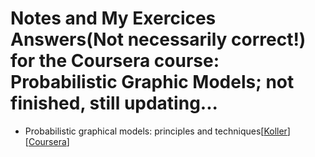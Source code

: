 # Notes and My Exercices Answers(Not necessarily correct!) for the Coursera course: Probabilistic Graphic Models; not finished, still updating...

- Probabilistic graphical models: principles and techniques[[Koller](http://pgm.stanford.edu/)][[Coursera](https://www.coursera.org/specializations/probabilistic-graphical-models)]
